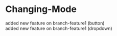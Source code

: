 # Changing-Mode <br>
added new feature on branch-feature1 (button) <br>
added new feature on branch-feature1 (dropdown)
